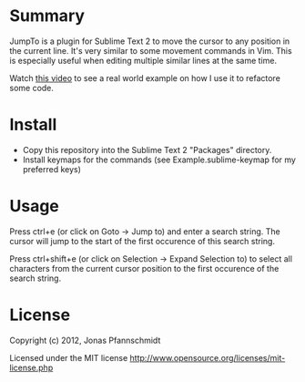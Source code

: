 Summary
=======

JumpTo is a plugin for Sublime Text 2 to move the cursor to any position in the current line. It's very similar to some movement commands in Vim. This is especially useful when editing multiple similar lines at the same time.

Watch [this video](http://vimeo.com/48392058) to see a real world example on how I use it to refactore some code.

Install
=======

- Copy this repository into the Sublime Text 2 "Packages" directory.
- Install keymaps for the commands (see Example.sublime-keymap for my preferred keys)

Usage
=====

Press ctrl+e (or click on Goto -> Jump to) and enter a search string. The cursor will jump to the start of the first occurence of this search string.

Press ctrl+shift+e (or click on Selection -> Expand Selection to) to select all characters from the current cursor position to the first occurence of the search string.

License
=======

Copyright (c) 2012, Jonas Pfannschmidt

Licensed under the MIT license http://www.opensource.org/licenses/mit-license.php
